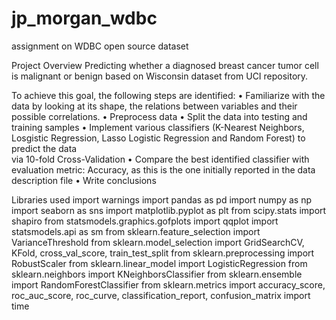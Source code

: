 # jp_morgan_wdbc
assignment on WDBC open source dataset

Project Overview
Predicting whether a diagnosed breast cancer tumor cell is malignant or benign based on Wisconsin dataset from UCI repository.

To achieve this goal, the following steps are identified: 
• Familiarize with the data by looking at its shape, the relations between variables and their possible correlations. 
• Preprocess data 
• Split the data into testing and training samples 
• Implement various classifiers (K-Nearest Neighbors, Losgistic Regression, Lasso Logistic Regression and Random Forest) to predict the data  
  via 10-fold Cross-Validation 
• Compare the best identified classifier with evaluation metric: Accuracy, as this is the one initially reported in the data description 
  file
• Write conclusions


Libraries used
import warnings
import pandas as pd
import numpy as np
import seaborn as sns
import matplotlib.pyplot as plt
from scipy.stats import shapiro
from statsmodels.graphics.gofplots import qqplot
import statsmodels.api as sm
from sklearn.feature_selection import VarianceThreshold
from sklearn.model_selection import GridSearchCV, KFold, cross_val_score, train_test_split
from sklearn.preprocessing import RobustScaler
from sklearn.linear_model import LogisticRegression
from sklearn.neighbors import KNeighborsClassifier
from sklearn.ensemble import RandomForestClassifier
from sklearn.metrics import accuracy_score, roc_auc_score, roc_curve, classification_report, confusion_matrix
import time
